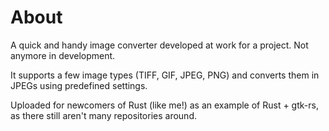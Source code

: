 # About
A quick and handy image converter developed at work for a project. Not anymore in development.

It supports a few image types (TIFF, GIF, JPEG, PNG) and converts them in JPEGs using predefined settings.

Uploaded for newcomers of Rust (like me!) as an example of Rust + gtk-rs, as there still aren't many repositories around.
